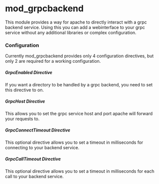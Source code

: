 # mod_grpcbackend

This module provides a way for apache to directly interact with a grpc backend service. Using this you can add a webinterface to your grpc service without any additional libraries or complex configuration.

### Configuration

Currently mod_grpcbackend provides only 4 configuration directives, but only 2 are required for a working configuration.

##### GrpcEnabled Directive

If you want a directory to be handled by a grpc backend, you need to set this directive to on.

##### GrpcHost Directive

This allows you to set the grpc service host and port apache will forward your requests to.

##### GrpcConnectTimeout Directive

This optional directive allows you to set a timeout in milliseconds for connecting to your backend service.

##### GrpcCallTimeout Directive

This optional directive allows you to set a timeout in milliseconds for each call to your backend service.

